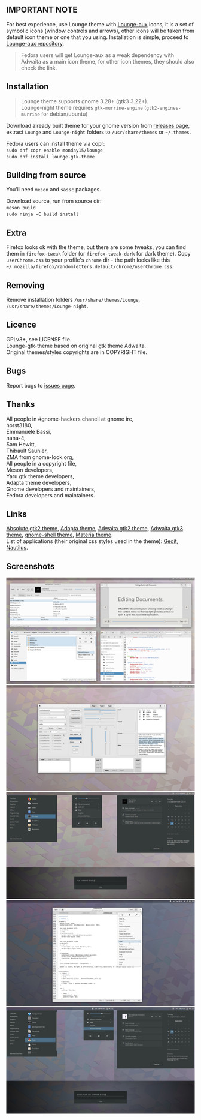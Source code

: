 ## IMPORTANT NOTE
For best experience, use Lounge theme with [Lounge-aux](https://github.com/monday15/lounge-aux) icons, it is a set of symbolic icons (window controls and arrows), other icons will be taken from default icon theme or one that you using. Installation is simple, proceed to [Lounge-aux repository](https://github.com/monday15/lounge-aux). 

> Fedora users will get Lounge-aux as a weak dependency with Adwaita as a main icon theme, for other icon themes, they should also check the link. 

## Installation
> Lounge theme supports gnome 3.28+ (gtk3 3.22+).  
  Lounge-night theme requires `gtk-murrine-engine` (`gtk2-engines-murrine` for debian/ubuntu)

Download already built theme for your gnome version from [releases page](https://github.com/monday15/lounge-gtk-theme/releases), extract `Lounge` and `Lounge-night` folders to `/usr/share/themes` or `~/.themes`.

Fedora users can install theme via copr:  
`sudo dnf copr enable monday15/lounge`  
`sudo dnf install lounge-gtk-theme`


## Building from source
You’ll need `meson` and `sassc` packages.

Download source, run from source dir:  
`meson build`  
`sudo ninja -C build install`


## Extra
Firefox looks ok with the theme, but there are some tweaks, you can find them in `firefox-tweak` folder (or `firefox-tweak-dark` for dark theme). Copy `userChrome.css` to your profile's `chrome` dir - the path looks like this `~/.mozilla/firefox/randomletters.default/chrome/userChrome.css`.

## Removing
Remove installation folders `/usr/share/themes/Lounge`, `/usr/share/themes/Lounge-night`.


## Licence
GPLv3+, see LICENSE file.  
Lounge-gtk-theme based on original gtk theme Adwaita.  
Original themes/styles copyrights are in COPYRIGHT file.

## Bugs
Report bugs to [issues page](https://github.com/monday15/lounge-gtk-theme/issues).

## Thanks
All people in #gnome-hackers chanell at gnome irc,  
horst3180,  
Emmanuele Bassi,  
nana-4,  
Sam Hewitt,  
Thibault Saunier,  
ZMA from gnome-look.org,  
All people in a copyright file,  
Meson developers,  
Yaru gtk theme developers,  
Adapta theme developers,  
Gnome developers and maintainers,  
Fedora developers and maintainers.

## Links
[Absolute gtk2 theme](https://www.gnome-look.org/p/1080258/), [Adapta theme](https://github.com/adapta-project/adapta-gtk-theme), [Adwaita gtk2 theme](https://gitlab.gnome.org/GNOME/gnome-themes-extra), [Adwaita gtk3 theme](https://gitlab.gnome.org/GNOME/gtk), [gnome-shell theme](https://gitlab.gnome.org/GNOME/gnome-shell), [Materia theme](https://github.com/nana-4/materia-theme).  
List of applications (their original css styles used in the theme): [Gedit](https://gitlab.gnome.org/GNOME/gedit), [Nautilus](https://gitlab.gnome.org/GNOME/nautilus).

## Screenshots
![sh1](/screenshots/sh1.png?raw=true)
![sh2](/screenshots/sh2.png?raw=true)
![sh2](/screenshots/sh3.png?raw=true)
![sh4](/screenshots/sh4.png?raw=true)
![sh5](/screenshots/sh5.png?raw=true)

